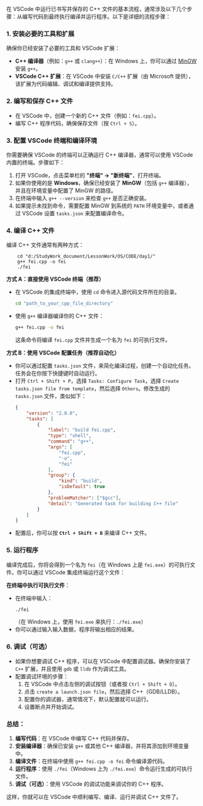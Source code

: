 在 VSCode 中运行已书写并保存的 C++ 文件的基本流程，通常涉及以下几个步骤：从编写代码到最终执行编译并运行程序。以下是详细的流程步骤：

### 1. **安装必要的工具和扩展**
   确保你已经安装了必要的工具和 VSCode 扩展：
   - **C++ 编译器**（例如：`g++` 或 `clang++`）：在 Windows 上，你可以通过 [MinGW](https://sourceforge.net/projects/mingw/) 安装 `g++`。
   - **VSCode C++ 扩展**：在 VSCode 中安装 `C/C++` 扩展（由 Microsoft 提供），该扩展为代码编辑、调试和编译提供支持。

### 2. **编写和保存 C++ 文件**
   - 在 VSCode 中，创建一个新的 C++ 文件（例如：`fei.cpp`）。
   - 编写 C++ 程序代码，确保保存文件（按 `Ctrl + S`）。

### 3. **配置 VSCode 终端和编译环境**
   你需要确保 VSCode 的终端可以正确运行 C++ 编译器，通常可以使用 VSCode 内置的终端。步骤如下：

   1. 打开 VSCode，点击菜单栏的 **"终端" -> "新终端"**，打开终端。
   2. 如果你使用的是 **Windows**，确保已经安装了 **MinGW**（包括 `g++` 编译器），并且在环境变量中配置了 MinGW 的路径。
   3. 在终端中输入 `g++ --version` 来检查 `g++` 是否正确安装。
   4. 如果提示未找到命令，需要配置 MinGW 到系统的 `PATH` 环境变量中，或者通过 VSCode 设置 `tasks.json` 来配置编译命令。

### 4. **编译 C++ 文件**
   编译 C++ 文件通常有两种方式：

```shell
	cd "d:/StudyWork_document/LessonWork/OS/CODE/day1/"
	g++ fei.cpp -o fei
	./fei
```


   **方式 A：直接使用 VSCode 终端（推荐）**
   - 在 VSCode 的集成终端中，使用 `cd` 命令进入源代码文件所在的目录。
     ```sh
     cd "path_to_your_cpp_file_directory"
     ```
   - 使用 `g++` 编译器编译你的 C++ 文件：
     ```sh
     g++ fei.cpp -o fei
     ```
     这条命令将编译 `fei.cpp` 文件并生成一个名为 `fei` 的可执行文件。

   **方式 B：使用 VSCode 配置任务（推荐自动化）**
   - 你可以通过配置 `tasks.json` 文件，来简化编译过程，创建一个自动化任务。任务会在你按下快捷键时自动运行。
   - 打开 `Ctrl + Shift + P`，选择 `Tasks: Configure Task`，选择 `Create tasks.json file from template`，然后选择 `Others`。修改生成的 `tasks.json` 文件，类似如下：
     ```json
     {
         "version": "2.0.0",
         "tasks": [
             {
                 "label": "build fei.cpp",
                 "type": "shell",
                 "command": "g++",
                 "args": [
                     "fei.cpp",
                     "-o",
                     "fei"
                 ],
                 "group": {
                     "kind": "build",
                     "isDefault": true
                 },
                 "problemMatcher": ["$gcc"],
                 "detail": "Generated task for building C++ file"
             }
         ]
     }
     ```
   - 配置后，你可以按 **`Ctrl + Shift + B`** 来编译 C++ 文件。

### 5. **运行程序**
   编译完成后，你将会得到一个名为 `fei`（在 Windows 上是 `fei.exe`）的可执行文件。你可以通过 VSCode 集成终端运行这个文件：

   **在终端中执行可执行文件**：
   - 在终端中输入：
     ```sh
     ./fei
     ```
     （在 Windows 上，使用 `fei.exe` 来执行：`./fei.exe`）
   - 你可以通过输入输入数据，程序将输出相应的结果。

### 6. **调试（可选）**
   - 如果你想要调试 C++ 程序，可以在 VSCode 中配置调试器。确保你安装了 `C++` 扩展，并且使用 `gdb` 或 `lldb` 作为调试工具。
   - 配置调试环境的步骤：
     1. 在 VSCode 中点击左侧的调试按钮（或者按 `Ctrl + Shift + D`）。
     2. 点击 `create a launch.json file`，然后选择 C++（GDB/LLDB）。
     3. 配置你的调试器，通常情况下，默认配置就可以运行。
     4. 设置断点并开始调试。

### 总结：
1. **编写代码**：在 VSCode 中编写 C++ 代码并保存。
2. **安装编译器**：确保已安装 `g++` 或其他 C++ 编译器，并将其添加到环境变量中。
3. **编译文件**：在终端中使用 `g++ fei.cpp -o fei` 命令编译源代码。
4. **运行程序**：使用 `./fei`（Windows 上为 `./fei.exe`）命令运行生成的可执行文件。
5. **调试（可选）**：使用 VSCode 的调试功能来调试你的 C++ 程序。

这样，你就可以在 VSCode 中顺利编写、编译、运行并调试 C++ 文件了。